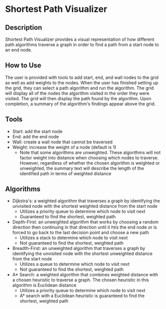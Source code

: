 # Shortest Path Visualizer
## Description
Shortest Path Visualizer provides a visual representation of how different path algorithms traverse a graph in order to find a path from a start node to an end node.
## How to Use
The user is provided with tools to add start, end, and wall nodes to the grid as well as add weights to the nodes. When the user has finished setting up the grid, they can select a path algorithm and run the algorithm. The grid will display all of the nodes the algorithm visited in the order they were visited. The grid will then display the path found by the algorithm. Upon completion, a summary of the algorithm's findings appear above the grid.
## Tools
* Start: add the start node
* End: add the end node
* Wall: create a wall node that cannot be traversed
* Weight: increase the weight of a node (default is 1)
    * Note that some algorithms are unweighted. These algorithms will not factor weight into distance when choosing which nodes to traverse. However, regardless of whether the chosen algorithm is weighted or unweighted, the summary text will describe the length of the identified path in terms of weighted distance
## Algorithms
* Dijkstra's: a weighted algorithm that traverses a graph by identifying the unvisited node with the shortest weighted distance from the start node
    * Utilizes a priority queue to determine which node to visit next
    * Guaranteed to find the shortest, weighted path
* Depth-First: an unweighted algorithm that works by choosing a random direction then continuing in that direction until it htis the end node or is forced to go back to the last decision point and choose a new path
    * Utilizes a stack to determine which node to visit next
    * Not guaranteed to find the shortest, weighted path
* Breadth-First: an unweighted algorithm that traverses a graph by identifying the unvisited node with the shortest unweighted distance from the start node
    * Utilizes a queue to determine which node to visit next
    * Not guaranteed to find the shortest, weighted path
* A* Search: a weighted algorithm that combines weighted distance with a chosen heuristic to traverse a graph. The chosen heuristic in this algorithm is Euclidean distance
    * Utilizes a priority queue to determine which node to visit next
    * A* search with a Euclidean heuristic is guaranteed to find the shortest, weighted path